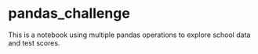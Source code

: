 # pandas_challenge
This is a notebook using multiple pandas operations to explore school data and test scores.